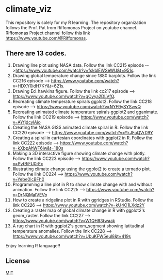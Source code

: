 # climate_viz
This repository is solely for my R learning.
The repository organization follows the Prof. Pat from Riffomonas Project on youtube channel.
Riffomonas Project channel follow this link https://www.youtube.com/@Riffomonas.
## There are 13 codes.
1. Drawing line plot using NASA data. Follow the link CC215 episode -->https://www.youtube.com/watch?v=fskblEWSeWU&t=951s. 
2. Drawing global temperature change since 1880 barplots. Follow the link CC216 episode --> https://www.youtube.com/watch?v=HDXY0idH7KY&t=621s.
3. Drawing Ed_hawkins figure. Follow the link cc217 episode --> https://www.youtube.com/watch?v=gOyya2DLVfQ.
4. Recreating climate temperature spirals ggplot2. Follow the link CC218 episode -->
https://www.youtube.com/watch?v=NYF9ySYSvwQ
5. Recreating animated climate temperature spirals ggplot2 and gganimate. Follow the link CC219 episode --> https://www.youtube.com/watch?v=AYfjdcylAio
6. Creating the NASA GISS animated climate spiral in R. Follow the link CC220 episode --> https://www.youtube.com/watch?v=YkJFaQVrD9Y
7. Creating a spiral in cartesian coordinates with ggplot2 in R. Follow the link CC222 episode -->
https://www.youtube.com/watch?v=kXbpAhWF6iw&t=180s
8. Making a 3D interactive figure showing climate change with plotly. Follow the link CC223 episode -->
https://www.youtube.com/watch?v=PytBiFU0rEc
9. Illustrating climate change using the ggplot2 to create a tornado plot. Follow the link  CC224 -->
https://www.youtube.com/watch?v=Yebe0IcBFh0
10. Programming a line plot in R to show climate change with and without animation. Follow the link CC225 -->
https://www.youtube.com/watch?v=DrNQMaIVEVo
11. How to create a ridgeline plot in R with ggridges in RStudio. Follow the link CC226 -->
https://www.youtube.com/watch?v=kU4O1LXdz2Y
12. Creating a raster map of global climate change in R with ggplot2's geom_raster. Follow the link CC227 -->
https://www.youtube.com/watch?v=W1QH83twaak
13. A rug chart in R with ggplot2's geom_segment showing latitudinal temperature anomalies. Follow the link CC228 --> https://www.youtube.com/watch?v=UbuKFW5eul8&t=419s


Enjoy learning R language!!

## License

[MIT](https://choosealicense.com/licenses/mit/)
